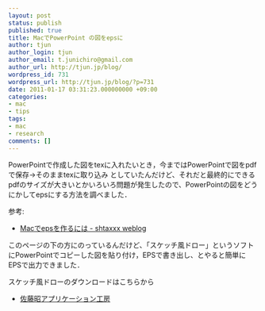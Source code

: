 ```yaml
---
layout: post
status: publish
published: true
title: MacでPowerPoint の図をepsに
author: tjun
author_login: tjun
author_email: t.junichiro@gmail.com
author_url: http://tjun.jp/blog/
wordpress_id: 731
wordpress_url: http://tjun.jp/blog/?p=731
date: 2011-01-17 03:31:23.000000000 +09:00
categories:
- mac
- tips
tags:
- mac
- research
comments: []
---
```

PowerPointで作成した図をtexに入れたいとき，今まではPowerPointで図をpdfで保存&rarr;そのままtexに取り込み
としていたんだけど、それだと最終的にできるpdfのサイズが大きいとかいろいろ問題が発生したので、PowerPointの図をどうにかしてepsにする方法を調べました．

参考:
<ul>
	<li><a href="http://d.hatena.ne.jp/sxhxtxa/20090128/1233165255">Macでepsを作るには - shtaxxx weblog</a></li>
</ul>

このページの下の方にのっているんだけど、「スケッチ風ドロー」というソフトにPowerPointでコピーした図を貼り付け，EPSで書き出し、とやると簡単にEPSで出力できました．


スケッチ風ドローのダウンロードはこちらから
<ul>
	<li><a href="http://www.hi-ho.ne.jp/sato-akira/index.html">佐藤昭アプリケーション工房</a></li>
</ul>
